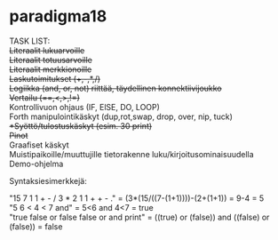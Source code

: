 # paradigma18

TASK LIST:  
~~Literaalit lukuarvoille  
Literaalit totuusarvoille  
Literaalit merkkionoille  
Laskutoimitukset (+,-,*,/)  
Logiikka (and, or, not) riittää, täydellinen konnektiivijoukko  
Vertailu (==,<,>,!=)~~  
Kontrollivuon ohjaus (IF, ElSE, DO, LOOP)  
Forth manipulointikäskyt (dup,rot,swap, drop, over, nip, tuck)  
~~*Syöttö/tulostuskäskyt (esim. 30 print)  
Pinot~~  
Graafiset käskyt  
Muistipaikoille/muuttujille tietorakenne luku/kirjoitusominaisuudella  
Demo-ohjelma  
  
Syntaksiesimerkkejä:  
  
"15 7 1 1 + - / 3 * 2 1 1 + + - ."  = (3*(15/((7-(1+1))))-(2+(1+1)) = 9-4 = 5  
"5 6 < 4 < 7 and"  = 5<6 and 4<7 = true  
"true false or false false or and print"  = ((true) or (false)) and ((false) or (false)) = false  

